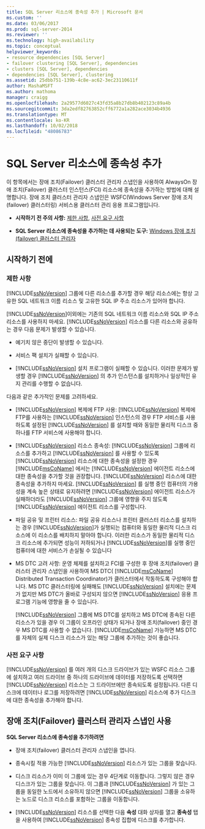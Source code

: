 ```yaml
---
title: SQL Server 리소스에 종속성 추가 | Microsoft 문서
ms.custom: ''
ms.date: 03/06/2017
ms.prod: sql-server-2014
ms.reviewer: ''
ms.technology: high-availability
ms.topic: conceptual
helpviewer_keywords:
- resource dependencies [SQL Server]
- failover clustering [SQL Server], dependencies
- clusters [SQL Server], dependencies
- dependencies [SQL Server], clustering
ms.assetid: 25dbb751-139b-4c8e-ac62-3ec23110611f
author: MashaMSFT
ms.author: mathoma
manager: craigg
ms.openlocfilehash: 2a29577d6027c43fd35a8b27db8b402123c89a4b
ms.sourcegitcommit: 3da2edf82763852cff6772a1a282ace3034b4936
ms.translationtype: MT
ms.contentlocale: ko-KR
ms.lasthandoff: 10/02/2018
ms.locfileid: "48086783"
---
```

# <a name="add-dependencies-to-a-sql-server-resource"></a>SQL Server 리소스에 종속성 추가
  이 항목에서는 장애 조치(Failover) 클러스터 관리자 스냅인을 사용하여 AlwaysOn 장애 조치(Failover) 클러스터 인스턴스(FCI) 리소스에 종속성을 추가하는 방법에 대해 설명합니다. 장애 조치 클러스터 관리자 스냅인은 WSFC(Windows Server 장애 조치(failover) 클러스터링) 서비스용 클러스터 관리 응용 프로그램입니다.  
  
-   **시작하기 전 주의 사항:**  [제한 사항](#Restrictions), [사전 요구 사항](#Prerequisites)  
  
-   **SQL Server 리소스에 종속성을 추가하는 데 사용되는 도구:** [Windows 장애 조치(failover) 클러스터 관리자](#WinClusManager)  
  
##  <a name="BeforeYouBegin"></a> 시작하기 전에  
  
###  <a name="Restrictions"></a> 제한 사항  
 [!INCLUDE[ssNoVersion](../../../includes/ssnoversion-md.md)] 그룹에 다른 리소스를 추가할 경우 해당 리소스에는 항상 고유한 SQL 네트워크 이름 리소스 및 고유한 SQL IP 주소 리소스가 있어야 합니다.  
  
 [!INCLUDE[ssNoVersion](../../../includes/ssnoversion-md.md)]이외에는 기존의 SQL 네트워크 이름 리소스와 SQL IP 주소 리소스를 사용하지 마세요. [!INCLUDE[ssNoVersion](../../../includes/ssnoversion-md.md)] 리소스를 다른 리소스와 공유하는 경우 다음 문제가 발생할 수 있습니다.  
  
-   예기치 않은 중단이 발생할 수 있습니다.  
  
-   서비스 팩 설치가 실패할 수 있습니다.  
  
-   [!INCLUDE[ssNoVersion](../../../includes/ssnoversion-md.md)] 설치 프로그램이 실패할 수 있습니다. 이러한 문제가 발생할 경우 [!INCLUDE[ssNoVersion](../../../includes/ssnoversion-md.md)] 의 추가 인스턴스를 설치하거나 일상적인 유지 관리를 수행할 수 없습니다.  
  
 다음과 같은 추가적인 문제를 고려하세요.  
  
-   [!INCLUDE[ssNoVersion](../../../includes/ssnoversion-md.md)] 복제에 FTP 사용: [!INCLUDE[ssNoVersion](../../../includes/ssnoversion-md.md)] 복제에 FTP를 사용하는 [!INCLUDE[ssNoVersion](../../../includes/ssnoversion-md.md)] 인스턴스의 경우 FTP 서비스를 사용하도록 설정된 [!INCLUDE[ssNoVersion](../../../includes/ssnoversion-md.md)] 를 설치할 때와 동일한 물리적 디스크 중 하나를 FTP 서비스에 사용해야 합니다.  
  
-   [!INCLUDE[ssNoVersion](../../../includes/ssnoversion-md.md)] 리소스 종속성: [!INCLUDE[ssNoVersion](../../../includes/ssnoversion-md.md)] 그룹에 리소스를 추가하고 [!INCLUDE[ssNoVersion](../../../includes/ssnoversion-md.md)] 를 사용할 수 있도록 [!INCLUDE[ssNoVersion](../../../includes/ssnoversion-md.md)] 리소스에 대한 종속성을 설정한 경우 [!INCLUDE[msCoName](../../../includes/msconame-md.md)] 에서는 [!INCLUDE[ssNoVersion](../../../includes/ssnoversion-md.md)] 에이전트 리소스에 대한 종속성을 추가할 것을 권장합니다. [!INCLUDE[ssNoVersion](../../../includes/ssnoversion-md.md)] 리소스에 대한 종속성을 추가하지 마세요. [!INCLUDE[ssNoVersion](../../../includes/ssnoversion-md.md)] 를 실행 중인 컴퓨터의 가용성을 계속 높은 상태로 유지하려면 [!INCLUDE[ssNoVersion](../../../includes/ssnoversion-md.md)] 에이전트 리소스가 실패하더라도 [!INCLUDE[ssNoVersion](../../../includes/ssnoversion-md.md)] 그룹에 영향을 주지 않도록 [!INCLUDE[ssNoVersion](../../../includes/ssnoversion-md.md)] 에이전트 리소스를 구성합니다.  
  
-   파일 공유 및 프린터 리소스: 파일 공유 리소스나 프린터 클러스터 리소스를 설치하는 경우 [!INCLUDE[ssNoVersion](../../../includes/ssnoversion-md.md)]가 실행되는 컴퓨터와 동일한 물리적 디스크 리소스에 이 리소스를 배치하지 말아야 합니다. 이러한 리소스가 동일한 물리적 디스크 리소스에 추가되면 성능이 저하되거나 [!INCLUDE[ssNoVersion](../../../includes/ssnoversion-md.md)]를 실행 중인 컴퓨터에 대한 서비스가 손실될 수 있습니다  
  
-   MS DTC 고려 사항: 운영 체제를 설치하고 FCI를 구성한 후 장애 조치(failover) 클러스터 관리자 스냅인을 사용하여 MS DTC( [!INCLUDE[msCoName](../../../includes/msconame-md.md)] Distributed Transaction Coordinator)가 클러스터에서 작동하도록 구성해야 합니다. MS DTC 클러스터링에 실패해도 [!INCLUDE[ssNoVersion](../../../includes/ssnoversion-md.md)] 설치에는 문제가 없지만 MS DTC가 올바로 구성되지 않으면 [!INCLUDE[ssNoVersion](../../../includes/ssnoversion-md.md)] 응용 프로그램 기능에 영향을 줄 수 있습니다.  
  
     [!INCLUDE[ssNoVersion](../../../includes/ssnoversion-md.md)] 그룹에 MS DTC를 설치하고 MS DTC에 종속된 다른 리소스가 있을 경우 이 그룹이 오프라인 상태가 되거나 장애 조치(failover) 중인 경우 MS DTC를 사용할 수 없습니다. [!INCLUDE[msCoName](../../../includes/msconame-md.md)] 가능하면 MS DTC를 자체의 실제 디스크 리소스가 있는 해당 그룹에 추가하는 것이 좋습니다.  
  
###  <a name="Prerequisites"></a> 사전 요구 사항  
 [!INCLUDE[ssNoVersion](../../../includes/ssnoversion-md.md)] 를 여러 개의 디스크 드라이브가 있는 WSFC 리소스 그룹에 설치하고 여러 드라이브 중 하나의 드라이브에 데이터를 저장하도록 선택하면 [!INCLUDE[ssNoVersion](../../../includes/ssnoversion-md.md)] 리소스는 그 드라이브에만 종속되도록 설정됩니다. 다른 디스크에 데이터나 로그를 저장하려면 [!INCLUDE[ssNoVersion](../../../includes/ssnoversion-md.md)] 리소스에 추가 디스크에 대한 종속성을 추가해야 합니다.  
  
##  <a name="WinClusManager"></a> 장애 조치(Failover) 클러스터 관리자 스냅인 사용  
 **SQL Server 리소스에 종속성을 추가하려면**  
  
-   장애 조치(failover) 클러스터 관리자 스냅인을 엽니다.  
  
-   종속시킬 적용 가능한 [!INCLUDE[ssNoVersion](../../../includes/ssnoversion-md.md)] 리소스가 있는 그룹을 찾습니다.  
  
-   디스크 리소스가 이미 이 그룹에 있는 경우 4단계로 이동합니다. 그렇지 않은 경우 디스크가 있는 그룹을 찾습니다. 이 그룹과 [!INCLUDE[ssNoVersion](../../../includes/ssnoversion-md.md)] 가 있는 그룹을 동일한 노드에서 소유하지 않으면 [!INCLUDE[ssNoVersion](../../../includes/ssnoversion-md.md)] 그룹을 소유하는 노드로 디스크 리소스를 포함하는 그룹을 이동합니다.  
  
-   [!INCLUDE[ssNoVersion](../../../includes/ssnoversion-md.md)] 리소스를 선택한 다음 **속성** 대화 상자를 열고 **종속성** 탭을 사용하여 [!INCLUDE[ssNoVersion](../../../includes/ssnoversion-md.md)] 종속성 집합에 디스크를 추가합니다.  
  
  
